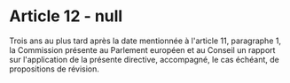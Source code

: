 # Article 12 - null


Trois ans au plus tard après la date mentionnée à l'article 11, paragraphe 1, la Commission présente au Parlement européen et au Conseil un rapport sur l'application de la présente directive, accompagné, le cas échéant, de propositions de révision.
